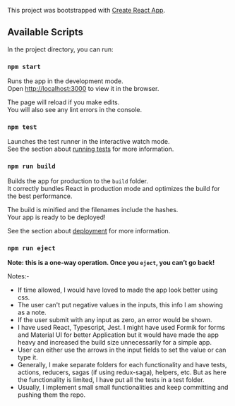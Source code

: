 This project was bootstrapped with [Create React App](https://github.com/facebook/create-react-app).

## Available Scripts

In the project directory, you can run:

### `npm start`

Runs the app in the development mode.<br />
Open [http://localhost:3000](http://localhost:3000) to view it in the browser.

The page will reload if you make edits.<br />
You will also see any lint errors in the console.

### `npm test`

Launches the test runner in the interactive watch mode.<br />
See the section about [running tests](https://facebook.github.io/create-react-app/docs/running-tests) for more information.

### `npm run build`

Builds the app for production to the `build` folder.<br />
It correctly bundles React in production mode and optimizes the build for the best performance.

The build is minified and the filenames include the hashes.<br />
Your app is ready to be deployed!

See the section about [deployment](https://facebook.github.io/create-react-app/docs/deployment) for more information.

### `npm run eject`

**Note: this is a one-way operation. Once you `eject`, you can’t go back!**

Notes:-
* If time allowed, I would have loved to made the app look better using css.
* The user can't put negative values in the inputs, this info I am showing as a note.
* If the user submit with any input as zero, an error would be shown.
* I have used React, Typescript, Jest. I might have used Formik for forms and Material UI for better Application
  but it would have made the app heavy and increased the build size unnecessarily for a simple app.
* User can either use the arrows in the input fields to set the value or can type it.
* Generally, I make separate folders for each functionality and have tests, actions, reducers, sagas (if using       redux-saga), helpers, etc. But as here the functionality is limited, I have put all the tests in a test folder.
* Usually, I implement small small functionalities and keep committing and pushing them the repo.



